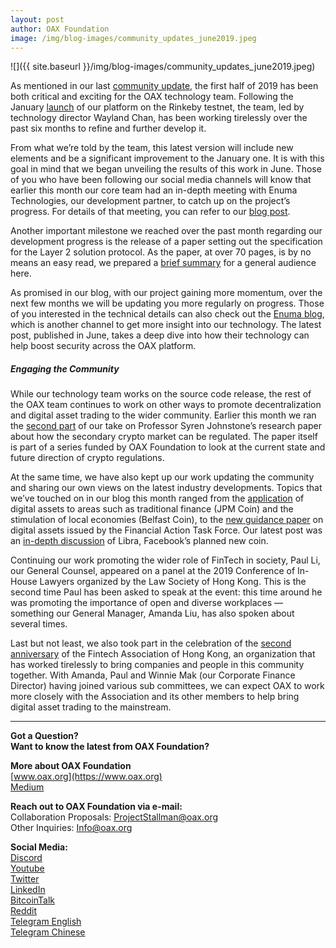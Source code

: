 ```yaml
---
layout: post
author: OAX Foundation
image: /img/blog-images/community_updates_june2019.jpeg
---
```


![]({{ site.baseurl }}/img/blog-images/community_updates_june2019.jpeg)

As mentioned in our last [community update](https://medium.com/@OAX_Foundation/community-updates-may-2019-b33750cccb72), the first half of 2019 has been both critical and exciting for the OAX technology team. Following the January [launch](https://medium.com/@OAX_Foundation/oax-reaches-major-technology-milestone-now-its-time-to-partner-up-20aaee18ddcd) of our platform on the Rinkeby testnet, the team, led by technology director Wayland Chan, has been working tirelessly over the past six months to refine and further develop it.

From what we’re told by the team, this latest version will include new elements and be a significant improvement to the January one. It is with this goal in mind that we began unveiling the results of this work in June. Those of you who have been following our social media channels will know that earlier this month our core team had an in-depth meeting with Enuma Technologies, our development partner, to catch up on the project’s progress. For details of that meeting, you can refer to our [blog post](https://medium.com/@OAX_Foundation/exciting-times-coming-up-15f38847c6e0). 

Another important milestone we reached over the past month regarding our development progress is the release of a paper setting out the specification for the Layer 2 solution protocol. As the paper, at over 70 pages, is by no means an easy read, we prepared a [brief summary](https://medium.com/@OAX_Foundation/new-paper-new-milestone-74ee6e736d5b) for a general audience here.

As promised in our blog, with our project gaining more momentum, over the next few months we will be updating you more regularly on progress. Those of you interested in the technical details can also check out the [Enuma blog](https://blog.enuma.io/), which is another channel to get more insight into our technology. The latest post, published in June, takes a deep dive into how their technology can help boost security across the OAX platform.

##### Engaging the Community
While our technology team works on the source code release, the rest of the OAX team continues to work on other ways to promote decentralization and digital asset trading to the wider community. Earlier this month we ran the [second part](https://medium.com/@OAX_Foundation/regulating-digital-asset-trading-part-ii-96495a4b96ff) of our take on Professor Syren Johnstone’s research paper about how the secondary crypto market can be regulated. The paper itself is part of a series funded by OAX Foundation to look at the current state and future direction of crypto regulations. 

At the same time, we have also kept up our work updating the community and sharing our own views on the latest industry developments. Topics that we’ve touched on in our blog this month ranged from the [application](https://medium.com/@OAX_Foundation/making-a-difference-with-digital-assets-bd669e1d7486) of digital assets to areas such as traditional finance (JPM Coin) and the stimulation of local economies (Belfast Coin), to the [new guidance paper](https://medium.com/@OAX_Foundation/fatf-and-the-g20-what-impact-will-they-really-have-72b2043d175) on digital assets issued by the Financial Action Task Force. Our latest post was an [in-depth discussion](https://medium.com/@OAX_Foundation/libra-the-devil-is-in-the-details-c137c996c589) of Libra, Facebook’s planned new coin.

Continuing our work promoting the wider role of FinTech in society, Paul Li, our General Counsel, appeared on a panel at the 2019 Conference of In-House Lawyers organized by the Law Society of Hong Kong. This is the second time Paul has been asked to speak at the event: this time around he was promoting the importance of open and diverse workplaces — something our General Manager, Amanda Liu, has also spoken about several times.

Last but not least, we also took part in the celebration of the [second anniversary](https://medium.com/@OAX_Foundation/celebrating-fintech-in-hong-kong-b7721bff551e) of the Fintech Association of Hong Kong, an organization that has worked tirelessly to bring companies and people in this community together. With Amanda, Paul and Winnie Mak (our Corporate Finance Director) having joined various sub committees, we can expect OAX to work more closely with the Association and its other members to help bring digital asset trading to the mainstream.

---

**Got a Question?**  
**Want to know the latest from OAX Foundation?**  

**More about OAX Foundation**  
[www.oax.org](https://www.oax.org)  
[Medium](https://medium.com/@OAX_Foundation)  

**Reach out to OAX Foundation via e-mail:**  
Collaboration Proposals: [ProjectStallman@oax.org](mailto:ProjectStallman@oax.org)  
Other Inquiries: [Info@oax.org](mailto:Info@oax.org)  

**Social Media:**  
[Discord](https://discordapp.com/invite/ZH5YHkb)  
[Youtube](https://bit.ly/2Bvsk73)  
[Twitter](https://twitter.com/OAX_Foundation)  
[LinkedIn](https://www.linkedin.com/company/oax-foundation/)  
[BitcoinTalk](http://bitcointalk.org/index.php?topic=1943946)  
[Reddit](https://www.reddit.com/r/OpenANX/)  
[Telegram English](https://t.me/openanxteam)  
[Telegram Chinese](https://t.me/oax_cn)  